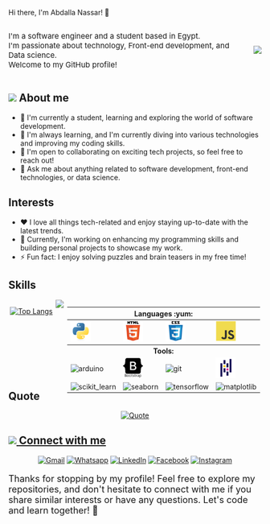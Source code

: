 Hi there, I'm Abdalla Nassar! 👋

<div style="display: flex; justify-content: space-between; align-items: center;">
  <div id="header_text">
    <p style="font-size: 15px;">I'm a software engineer and a student based in Egypt.<br>
      I'm passionate about technology, Front-end development, and Data science.<br>
      Welcome to my GitHub profile!</p>
  </div>
  <div style="margin-left: 20px;">
    <img src="https://media.giphy.com/media/v1.Y2lkPTc5MGI3NjExcmUwbjJ2bTN3ZHp3cjR1bjJwMjJnczV5Zm51aGxzNmEwcXo3NXJhMCZlcD12MV9pbnRlcm5hbF9naWZfYnlfaWQmY3Q9cw/M9gbBd9nbDrOTu1Mqx/giphy.gif" width="100" />
  </div>
</div>


## <picture><img src = "https://github.com/7oSkaaa/7oSkaaa/blob/main/Images/about_me.gif?raw=true" width = 50px></picture> About me

- 💼 I'm currently a student, learning and exploring the world of software development.
- 🌱 I'm always learning, and I'm currently diving into various technologies and improving my coding skills.
- 🤝 I'm open to collaborating on exciting tech projects, so feel free to reach out!
- 💬 Ask me about anything related to software development, front-end technologies, or data science.
<!-- - 📫 You can reach me via email at [abdallanassar25@gmail.com](mailto:your.email@example.com). -->

## Interests

- ❤️ I love all things tech-related and enjoy staying up-to-date with the latest trends.
- 🔭 Currently, I'm working on enhancing my programming skills and building personal projects to showcase my work.
- ⚡ Fun fact: I enjoy solving puzzles and brain teasers in my free time!

## Skills



 <div style="display: flex; justify-content:space-around; margin: 0 0 -50px 0; ">

<div>

[![Top Langs](https://github-readme-stats.vercel.app/api/top-langs/?username=AbdallaNassar&layout=compact&theme=vision-friendly-dark)](https://github.com/anuraghazra/github-readme-stats)

</div>

<div >
    <img src="https://media.giphy.com/media/bAQH7WXKqtIBrPs7sR/giphy.gif" width="250"  />

 </div>

 
 <div >
<table>
<thead>
<tr>
<th colspan="4"> Languages :yum:</th>
</tr>
</thead>
<tbody>
<tr>
<td><img src="https://raw.githubusercontent.com/devicons/devicon/master/icons/python/python-original.svg" alt="python" width="40" height="40"/> </a>

</td>
<td><img src="https://raw.githubusercontent.com/devicons/devicon/master/icons/html5/html5-original-wordmark.svg" alt="html5" width="40" height="40"/> </td>

<td><img src="https://raw.githubusercontent.com/devicons/devicon/master/icons/css3/css3-original-wordmark.svg" alt="css3" width="40" height="40"/> </td>

<td><img src="https://raw.githubusercontent.com/devicons/devicon/master/icons/javascript/javascript-original.svg" alt="javascript" width="40" height="40"/> </a> </td>

<tr>
<th colspan="4"> Tools:</th>
</tr>

</tr>
<tr>
<td>
 <img src="https://cdn.worldvectorlogo.com/logos/arduino-1.svg" alt="arduino" width="40" height="40"/>
 </td>
<td><img src="https://raw.githubusercontent.com/devicons/devicon/master/icons/bootstrap/bootstrap-plain-wordmark.svg" alt="bootstrap" width="40" height="40"/> </td>
<td>
 <img src="https://www.vectorlogo.zone/logos/git-scm/git-scm-icon.svg" alt="git" width="40" height="40"/>
</td>

<td><img src="https://raw.githubusercontent.com/devicons/devicon/2ae2a900d2f041da66e950e4d48052658d850630/icons/pandas/pandas-original.svg" alt="pandas" width="40" height="40"/>
</td>
</tr>
<tr>
<td><img src="https://upload.wikimedia.org/wikipedia/commons/0/05/Scikit_learn_logo_small.svg" alt="scikit_learn" width="40" height="40"/></td>
<td><img src="https://seaborn.pydata.org/_images/logo-mark-lightbg.svg" alt="seaborn" width="40" height="40"/></td>
<td> <img src="https://www.vectorlogo.zone/logos/tensorflow/tensorflow-icon.svg" alt="tensorflow" width="40" height="40"/> </a> </td>

<td><img src="https://matplotlib.org/stable/_images/sphx_glr_logos2_001.png" alt="matplotlib" width="40" height="40"/></td></tr></thead></table>
</div></div>

## Quote

<p align = "center">
	<a href="https://github.com/piyushsuthar/github-readme-quotes"> <img alt = "Quote" src="https://quotes-github-readme.vercel.app/api?type=horizontal&theme=tokyonight&animation=grow_out_in&quoteCategory=programming">
</p>

## <picture> <img src="https://github.com/7oSkaaa/7oSkaaa/blob/main/Images/Connect-with-me.gif?raw=true" width="100px"> </picture> Connect with me

<p align="center">
	<a href="mailto:abdallanassar25@gmail.com"><img img src="https://img.shields.io/badge/gmail-%23EA4335.svg?style=plastic&logo=gmail&logoColor=white" alt="Gmail"/></a>
	<a href="https://wa.me/0201091603971"><img src="https://img.shields.io/badge/whatsapp-%2325D366.svg?style=plastic&logo=whatsapp&logoColor=white" alt="Whatsapp"/></a>
	<a href="https://www.linkedin.com/in/abdallanassar/"><img src="https://img.shields.io/badge/linkedin-%230A66C2.svg?style=plastic&logo=linkedin&logoColor=white" alt="LinkedIn"/></a>
	<a href="https://www.facebook.com/AbdallaNassarrr"><img src="https://img.shields.io/badge/facebook-%231877F2.svg?style=plastic&logo=facebook&logoColor=white" alt="Facebook"/></a>
	<a href="https://www.instagram.com/AbdallaNassarr"><img src="https://img.shields.io/badge/instagram-%23E4405F.svg?style=plastic&logo=instagram&logoColor=white" alt="Instagram"/></a>

</p>


<p style="font-size: 18px;">
Thanks for stopping by my profile! Feel free to explore my repositories, and don't hesitate to connect with me if you share similar interests or have any questions. Let's code and learn together! 🚀
</p>